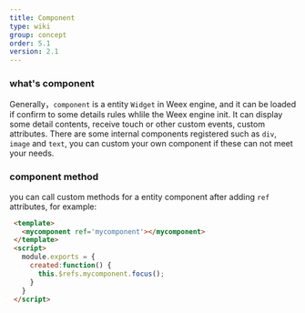 ```yaml
---
title: Component
type: wiki
group: concept
order: 5.1
version: 2.1
---
```


### what's component
 Generally，`component` is a entity `Widget` in Weex engine, and it can be loaded if confirm to some details rules whlile the Weex engine init. It can display some detail contents, receive touch or other custom events, custom attributes. There are some internal components registered such as `div`, `image` and `text`, you can custom your own component if these can not meet your needs.


### component method

 you can call custom methods for a entity component after adding `ref` attributes, for example:

 ```html
  <template>
    <mycomponent ref='mycomponent'></mycomponent>
  </template>
  <script>
    module.exports = {
      created:function() {
        this.$refs.mycomponent.focus();
      }
    }
  </script>
  ```
